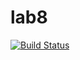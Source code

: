 # lab8
[![Build Status](https://travis-ci.org/a346560/lab08.svg?branch=master)](https://travis-ci.org/a346560/lab08)
